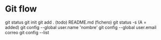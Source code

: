 Git flow
========

git status
git init
git add . (todo) README.md (fichero)
git status -s (A = added)
git config --global user.name 'nombre'
git config --global user.email correo
git config --list